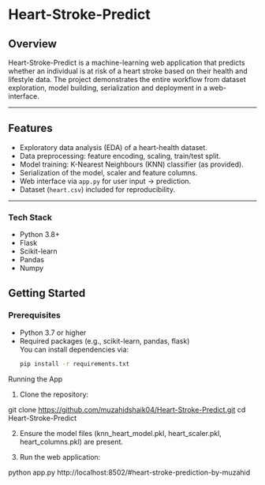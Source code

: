 
# Heart-Stroke-Predict

## Overview  
Heart-Stroke-Predict is a machine-learning web application that predicts whether an individual is at risk of a heart stroke based on their health and lifestyle data. The project demonstrates the entire workflow from dataset exploration, model building, serialization and deployment in a web-interface.

---

## Features  
- Exploratory data analysis (EDA) of a heart-health dataset.  
- Data preprocessing: feature encoding, scaling, train/test split.  
- Model training: K-Nearest Neighbours (KNN) classifier (as provided).  
- Serialization of the model, scaler and feature columns.  
- Web interface via `app.py` for user input → prediction.  
- Dataset (`heart.csv`) included for reproducibility.

---
### Tech Stack
- Python 3.8+
- Flask
- Scikit-learn
- Pandas
- Numpy
    

## Getting Started

### Prerequisites  
- Python 3.7 or higher  
- Required packages (e.g., scikit-learn, pandas, flask)  
  You can install dependencies via:  
  ```bash
  pip install -r requirements.txt

Running the App

1. Clone the repository:

git clone https://github.com/muzahidshaik04/Heart-Stroke-Predict.git
cd Heart-Stroke-Predict


2. Ensure the model files (knn_heart_model.pkl, heart_scaler.pkl, heart_columns.pkl) are present.


3. Run the web application:

python app.py http://localhost:8502/#heart-stroke-prediction-by-muzahid

